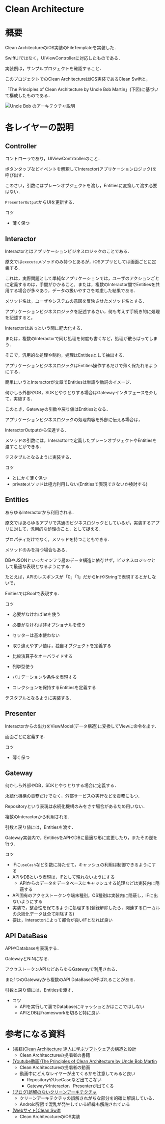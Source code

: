 # Clean Architecture



# 概要

Clean ArchitectureのiOS実装のFileTemplateを実装した． 

SwiftUIではなく，UIViewControllerに対応したものである．

実装例は，サンプルプロジェクトを確認すること． 



このプロジェクトでのClean ArchitectureはiOS実装であるClean Swiftと，  

「The Principles of Clean Architecture by Uncle Bob Martin」(下図)に基づいて構成したものである．  



![Uncle Bob のアーキテクチャ説明](https://herbertograca.files.wordpress.com/2017/04/cleanarchitecturedesign.png?w=1100)



# 各レイヤーの説明



## Controller

コントローラであり，UIViewContrtrollerのこと．  

ボタンタップなどイベントを解釈してInteractor(アプリケーションロジック)を呼び出す．

このさい，引数にはプレーンオブジェクトを渡し，Entitiesに変換して渡す必要はない．

`PresenterOutput`からUIを更新する．



コツ

- 薄く保つ



## Interactor  

Interactorとはアプリケーションビジネスロジックのことである． 

原文では`execute`メソッドのみ持つとあるが，iOSアプリとしては画面ごとに定義する．

これは，実際問題として単純なアプリケーションでは，ユーザのアクションごとに定義するのは，手間がかかること，または，複数のInteractor間でEntitiesを共用する場合が多々あり，データの扱いやすさを考慮した結果である．  

メソッド名は，ユーザやシステムの意図を反映させたメソッド名とする．  



アプリケーションビジネスロジックを記述するさい，何も考えず手続き的に処理を記述すると，  

Interactorはあっという間に肥大化する．  

または，複数のInteractorで同じ処理を何度も書くなど，処理が散らばってしまう．  

そこで，汎用的な処理や制約，処理はEntitiesとして抽出する．

アプリケーションビジネスロジックはEntities操作するだけで薄く保たれるようにする．  

簡単にいうとInteractorが文章でEntitiesは単語や動詞のイメージ．



何かしら外部やDB，SDKとやりとりする場合はGatewayインタフェースを介して，実施する．

このとき，Gatewayの引数や戻り値はEntitiesとなる．  



アプリケーションビジネスロジックの処理内容を外部に伝える場合は，  

InteractorOutputから伝達する．  

メソッドの引数には，Interacttorで定義したプレーンオブジェクトやEntitiesを渡すことができる．



テスタブルとなるように実装する．



コツ

- とにかく薄く保つ
- privateメソッドは極力利用しない(Entitiesで表現できないか検討する)



## Entities  

あらゆるInteractorから利用される．

原文ではあらゆるアプリで共通のビジネスロジックとしているが，実装するアプリに対して，汎用的な処理のこと，として捉える．



プロパティだけでなく，メソッドを持つこともできる．  

メソッドのみを持つ場合もある．  



DBやJSONといったインフラ層のデータ構造に依存せず，ビジネスロジックとして最適な表現となるようにする．  

たとえば，APIのレスポンスが「0」「1」だからIntやStringで表現するとかしないで，  

EnitiesではBoolで表現する．



コツ

- 必要がなければletを使う
- 必要がなければ非オプショナルを使う

- セッターは基本使わない
- 取り違えやすい値は，独自オブジェクトを定義する
- 比較演算子をオーバライドする
- 列挙型使う
- バリデーションや条件を表現する
- コレクションを保持するEntitiesを定義する



テスタブルとなるように実装する．



## Presenter

Interactorからの出力をViewModel(データ構造)に変換してViewに命令を出す．

画面ごとに定義する．



コツ

- 薄く保つ

  

## Gateway

何かしら外部やDB，SDKとやりとりする場合に定義する．  

永続化機構の責務だけでなく，外部サービスの実行などを責務にもつ．

Repositoryという表現は永続化機構のみをさす場合があるため用いない．



複数のInteractorから利用される．  

引数と戻り値には，Entitiesを渡す．

Gateway実装内で，EntitiesをAPIやDBに最適な形に変更したり，またその逆を行う．  



コツ

- IFに`useCash`など引数に持たせて，キャッシュの利用は制御できるようにする
- APIやDBという表現は，IFとして現れないようにする
  - APIからのデータをデータベースにキャッシュする処理などは実装内に隠蔽する
- API固有のアクセストークンや端末種別，OS種別は実装内に隠蔽し，IFに出ないようにする
- 実装で，整合性を保てるように処理する(登録解除したら，関連するローカルの永続化データは全て削除する)
- 要は，Interactorによって都合が良いIFとなれば良い



## API DataBase



APIやDatabaseを表現する．  

GatewayとN:Nになる． 

アクセストークンAPIなどあらゆるGatewayで利用される．  

また1つのGatewayから複数のAPI DataBaseが呼ばれることがある．   

引数と戻り値には，Entitiesを渡す．



- コツ
  - APIを実行して裏でDatabaseにキャッシュとかはここではしない
  - APIとDBはframesworkを切ると特に良い



# 参考になる資料

- [(書籍)Clean Architecture 達人に学ぶソフトウェアの構造と設計](https://www.amazon.co.jp/Clean-Architecture-達人に学ぶソフトウェアの構造と設計-Robert-C-Martin/dp/4048930656/ref=sr_1_1?__mk_ja_JP=カタカナ&crid=3G6NS0VBWU4BX&keywords=clean+architecture&qid=1584239376&sprefix=clean+arthi%2Caps%2C240&sr=8-1)
    - Clean Architecctureの提唱者の書籍
- [(Youtube動画)The Principles of Clean Architecture by Uncle Bob Martin](https://www.youtube.com/watch?v=o_TH-Y78tt4)
    - Clean Architecctureの提唱者の動画
    - 動画中にどんなレイヤーが出てくるかを注意してみると良い
        - RepositoryやUseCaseなど出てこない
        - GatewayやInteractor，Presenterが出てくる
- [(ブログ)誤解のないクリーンアーキテクチャ](https://habr.com/ru/company/mobileup/blog/335382/)
    - クリーンアーキテクチャの誤解されがちな部分を的確に解説している．
    - Android界隈で混乱が発生している経緯も解説されている
- [(Webサイト)Clean Swift](https://clean-swift.com/clean-swift-ios-architecture/)
    - Clean ArchitecctureのiOS実装

